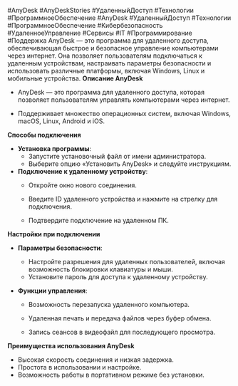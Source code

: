 #AnyDesk #AnyDeskStories #УдаленныйДоступ #Технологии #ПрограммноеОбеспечение
#AnyDesk #УдаленныйДоступ #Технологии #ПрограммноеОбеспечение #Кибербезопасность #УдаленноеУправление #Сервисы #IT #Программирование #Поддержка
AnyDesk — это программа для удаленного доступа, обеспечивающая быстрое и безопасное управление компьютерами через интернет. Она позволяет пользователям подключаться к удаленным устройствам, настраивать параметры безопасности и использовать различные платформы, включая Windows, Linux и мобильные устройства. **Описание AnyDesk**

- AnyDesk — это программа для удаленного доступа, которая позволяет пользователям управлять компьютерами через интернет.
    
- Поддерживает множество операционных систем, включая Windows, macOS, Linux, Android и iOS.
    

**Способы подключения**

- **Установка программы**:
    - Запустите установочный файл от имени администратора.
    - Выберите опцию «Установить AnyDesk» и следуйте инструкциям.
- **Подключение к удаленному устройству**:
    - Откройте окно нового соединения.
        
    - Введите ID удаленного устройства и нажмите на стрелку для подключения.
        
    - Подтвердите подключение на удаленном ПК.
        

**Настройки при подключении**

- **Параметры безопасности**:
    
    - Настройте разрешения для удаленных пользователей, включая возможность блокировки клавиатуры и мыши.
    - Установите пароль для доступа к удаленному устройству.
- **Функции управления**:
    
    - Возможность перезапуска удаленного компьютера.
        
    - Удаленная печать и передача файлов через буфер обмена.
        
    - Запись сеансов в видеофайл для последующего просмотра.
        

**Преимущества использования AnyDesk**

- Высокая скорость соединения и низкая задержка.
- Простота в использовании и настройке.
- Возможность работы в портативном режиме без установки.